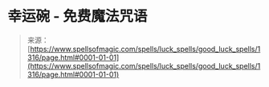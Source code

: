 <!--yml

分类：未分类

日期：2024-06-12 18:34:19

-->

# 幸运碗 - 免费魔法咒语

> 来源：[https://www.spellsofmagic.com/spells/luck_spells/good_luck_spells/1316/page.html#0001-01-01](https://www.spellsofmagic.com/spells/luck_spells/good_luck_spells/1316/page.html#0001-01-01)
